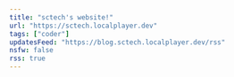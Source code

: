 ```yaml
---
title: "sctech's website!"
url: "https://sctech.localplayer.dev"
tags: ["coder"]
updatesFeed: "https://blog.sctech.localplayer.dev/rss"
nsfw: false
rss: true
---
```

